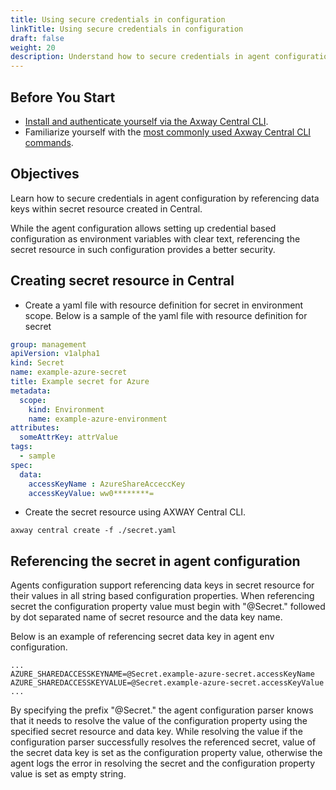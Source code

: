 ```yaml
---
title: Using secure credentials in configuration
linkTitle: Using secure credentials in configuration
draft: false
weight: 20
description: Understand how to secure credentials in agent configuration by referencing data keys within secret resource in Central. 
---
```

## Before You Start

* [Install and authenticate yourself via the Axway Central CLI](/docs/central/cli_central/cli_install/).
* Familiarize yourself with the [most commonly used Axway Central CLI commands](/docs/central/cli_central/cli_command_reference/).

## Objectives

Learn how to secure credentials in agent configuration by referencing data keys within secret resource created in Central.

While the agent configuration allows setting up credential based configuration as environment variables with clear text, referencing the secret resource in such configuration provides a better security.

## Creating secret resource in Central

* Create a yaml file with resource definition for secret in environment scope. Below is a sample of the yaml file with resource definition for secret

```yml
group: management
apiVersion: v1alpha1
kind: Secret
name: example-azure-secret
title: Example secret for Azure
metadata:
  scope:
    kind: Environment
    name: example-azure-environment
attributes:
  someAttrKey: attrValue
tags:
  - sample
spec:
  data: 
    accessKeyName : AzureShareAcceccKey
    accessKeyValue: ww0********=
```

* Create the secret resource using AXWAY Central CLI.

```shell
axway central create -f ./secret.yaml
```

## Referencing the secret in agent configuration

Agents configuration support referencing data keys in secret resource for their values in all string based configuration properties. When referencing secret the configuration property value must begin with "@Secret." followed by dot separated name of secret resource and the data key name.

Below is an example of referencing secret data key in agent env configuration.

```shell
...
AZURE_SHAREDACCESSKEYNAME=@Secret.example-azure-secret.accessKeyName
AZURE_SHAREDACCESSKEYVALUE=@Secret.example-azure-secret.accessKeyValue
...
```

By specifying the prefix "@Secret." the agent configuration parser knows that it needs to resolve the value of the configuration property using the specified secret resource and data key. While resolving the value if the configuration parser successfully resolves the referenced secret, value of the secret data key is set as the configuration property value, otherwise the agent logs the error in resolving the secret and the configuration property value is set as empty string.
